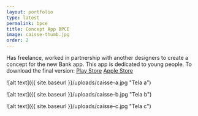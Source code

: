 ```yaml
---
layout: portfolio
type: latest
permalink: bpce
title: Concept App BPCE
image: caisse-thumb.jpg
order: 2
---
```


Has freelance, worked in partnership with another designers to create a concept for the new Bank app. This app is dedicated to young people. 
To download the final version: [Play Store](https://play.google.com/store/apps/details?id=com.caisse.epargne.howizi) [Apple Store](https://itunes.apple.com/fr/app/howizi/id874322099?mt=8)

![alt text]({{ site.baseurl }}/uploads/caisse-a.jpg "Tela a")

![alt text]({{ site.baseurl }}/uploads/caisse-b.jpg "Tela b")

![alt text]({{ site.baseurl }}/uploads/caisse-c.jpg "Tela c")
